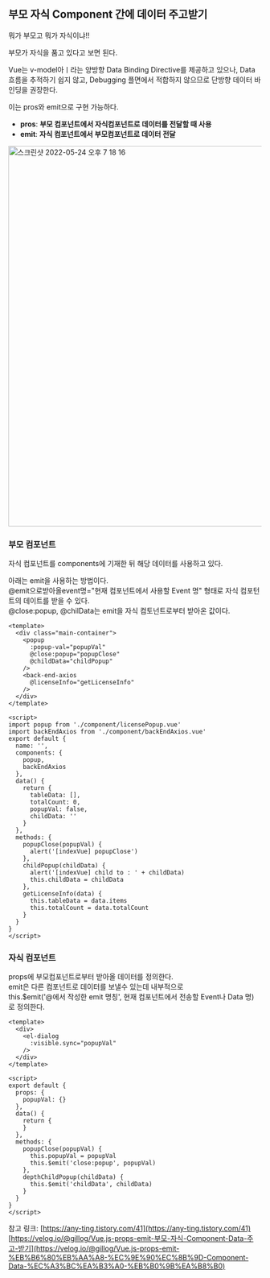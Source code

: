 ## 부모 자식 Component 간에 데이터 주고받기

뭐가 부모고 뭐가 자식이냐!!

부모가 자식을 품고 있다고 보면 된다. 

Vue는 v-model아ㅣ라는 양방향 Data Binding Directive를 제공하고 있으나, Data 흐름을 추적하기 쉽지 않고, Debugging 플면에서 적합하지 않으므로 단방향 데이터 바인딩을 권장한다. 

이는 pros와 emit으로 구현 가능하다. 

- **pros**: **부모 컴포넌트에서 자식컴포넌트로 데이터를 전달할 때 사용**
- **emit**: **자식 컴포넌트에서 부모컴포넌트로 데이터 전달**

<img width="756" alt="스크린샷 2022-05-24 오후 7 18 16" src="https://user-images.githubusercontent.com/45115557/170193182-11db8ef9-db5b-4b74-a9a8-3f1071b1dae5.png">


### 부모 컴포넌트

자식 컴포넌트를 components에 기재한 뒤 해당 데이터를 사용하고 있다. 

아래는 emit을 사용하는 방법이다.  
@emit으로받아올event명="현재 컴포넌트에서 사용할 Event 명" 형태로 자식 컴포턴트의 데이트를 받을 수 있다.   
@close:popup, @chilData는 emit을  자식 컴토넌트로부터 받아온 값이다.   

```
<template>
  <div class="main-container">
    <popup
      :popup-val="popupVal"
      @close:popup="popupClose"
      @childData="childPopup"
    />
    <back-end-axios
      @licenseInfo="getLicenseInfo"
    />
  </div>
</template>

<script>
import popup from './component/licensePopup.vue'
import backEndAxios from './component/backEndAxios.vue'
export default {
  name: '',
  components: {
    popup,
    backEndAxios
  },
  data() {
    return {
      tableData: [],
      totalCount: 0,
      popupVal: false,
      childData: ''
    }
  },
  methods: {
    popupClose(popupVal) {
      alert('[indexVue] popupClose')
    },
    childPopup(childData) {
      alert('[indexVue] child to : ' + childData)
      this.childData = childData
    },
    getLicenseInfo(data) {
      this.tableData = data.items
      this.totalCount = data.totalCount
    }
  }
}
</script>
```


### 자식 컴포넌트
  
props에 부모컴포넌트로부터 받아올 데이터를 정의한다.   
emit은 다른 컴포넌트로 데이터를 보낼수 있는데 내부적으로   
this.$emit('@에서 작성한 emit 명칭', 현재 컴포넌트에서 전송할 Event나 Data 명) 로 정의한다. 

```
<template>
  <div>
    <el-dialog
      :visible.sync="popupVal"
    />
  </div>
</template>

<script>
export default {
  props: {
    popupVal: {}
  },
  data() {
    return {
    }
  },
  methods: {
    popupClose(popupVal) {
      this.popupVal = popupVal
      this.$emit('close:popup', popupVal)
    },
    depthChildPopup(childData) {
      this.$emit('childData', childData)
    }
  }
}
</script>
```



참고 링크:
[https://any-ting.tistory.com/41](https://any-ting.tistory.com/41)
[https://velog.io/@gillog/Vue.js-props-emit-부모-자식-Component-Data-주고-받기](https://velog.io/@gillog/Vue.js-props-emit-%EB%B6%80%EB%AA%A8-%EC%9E%90%EC%8B%9D-Component-Data-%EC%A3%BC%EA%B3%A0-%EB%B0%9B%EA%B8%B0)
